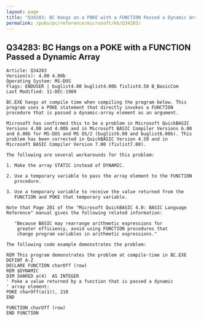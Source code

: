 ```yaml
---
layout: page
title: "Q34283: BC Hangs on a POKE with a FUNCTION Passed a Dynamic Array"
permalink: /pubs/pc/reference/microsoft/kb/Q34283/
---
```


## Q34283: BC Hangs on a POKE with a FUNCTION Passed a Dynamic Array

	Article: Q34283
	Version(s): 4.00 4.00b
	Operating System: MS-DOS
	Flags: ENDUSER | buglist4.00 buglist4.00b fixlist4.50 B_BasicCom
	Last Modified: 11-DEC-1989
	
	BC.EXE hangs at compile time when compiling the program below. This
	program uses a POKE statement that directly invokes a FUNCTION
	procedure that is passed a dynamic-array element as an argument.
	
	Microsoft has confirmed this to be a problem in Microsoft QuickBASIC
	Versions 4.00 and 4.00b and in Microsoft BASIC Compiler Versions 6.00
	and 6.00b for MS-DOS and MS OS/2 (buglist6.00 and buglist6.00b). This
	problem has been corrected in QuickBASIC Version 4.50 and in
	Microsoft BASIC Compiler Version 7.00 (fixlist7.00).
	
	The following are several workarounds for this problem:
	
	1. Make the array STATIC instead of DYNAMIC.
	
	2. Use a temporary variable to pass the array element to the FUNCTION
	   procedure.
	
	3. Use a temporary variable to receive the value returned from the
	   FUNCTION and POKE that temporary variable.
	
	Note that Page 201 of the "Microsoft QuickBASIC 4.0: BASIC Language
	Reference" manual gives the following related information:
	
	   "Because BASIC may rearrange arithmetic expressions for
	    greater efficiency, avoid using FUNCTION procedures that
	    change program variables in arithmetic expressions."
	
	The following code example demonstrates the problem:
	
	REM This program demonstrates the problem at compile-time in BC.EXE
	DEFINT A-Z
	DECLARE FUNCTION charOff (row)
	REM $DYNAMIC
	DIM SHARED a(4)  AS INTEGER
	' Poke a value returned by a function that is passed a dynamic
	' array element:
	POKE charOff(a(1)), 210
	END
	
	FUNCTION charOff (row)
	END FUNCTION
